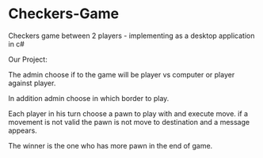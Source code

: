 # Checkers-Game
Checkers game between 2 players - implementing as a desktop application in c#

Our Project:

The admin choose if to the game will be player vs computer or player against player.

In addition admin choose in which border to play.

Each player in his turn choose a pawn to play with and execute move. if a movement is not valid the pawn is not move to destination and a message appears.

The winner is the one who has more pawn in the end of game.

